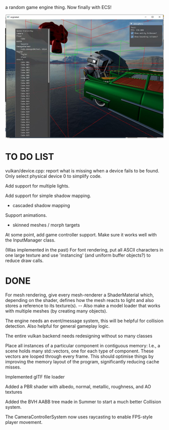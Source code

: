 a random game engine thing. Now finally with ECS!
  
![A screenshot](screenshots/2024_03_19.JPG)

# TO DO LIST

vulkan/device.cpp: report what is missing when a device fails to be found.
Only select physical device 0 to simplify code.

Add support for multiple lights.

Add support for simple shadow mapping.
 - cascaded shadow mapping

Support animations.
 - skinned meshes / morph targets

At some point, add game controller support. Make sure it works well with the
InputManager class.

(Was implemented in the past)
For font rendering, put all ASCII characters in one large texture and use
'instancing' (and uniform buffer objects?) to reduce draw calls.



# DONE

For mesh rendering, give every mesh-renderer a ShaderMaterial which, depending
on the shader, defines how the mesh reacts to light and also stores a reference
to its texture(s). -- Also make a model loader that works with multiple meshes
(by creating many objects).

The engine needs an event/message system, this will be helpful for collision
detection. Also helpful for general gameplay logic.

The entire vulkan backend needs redesigning without so many classes

Place all instances of a particular component in contiguous memory: I.e., a
scene holds many std::vectors, one for each type of component. These vectors are
looped through every frame. This should optimise things by improving the memory
layout of the program, significantly reducing cache misses.

Implemented glTF file loader

Added a PBR shader with albedo, normal, metallic, roughness, and AO textures

Added the BVH AABB tree made in Summer to start a much better Collision system.

The CameraControllerSystem now uses raycasting to enable FPS-style player movement.